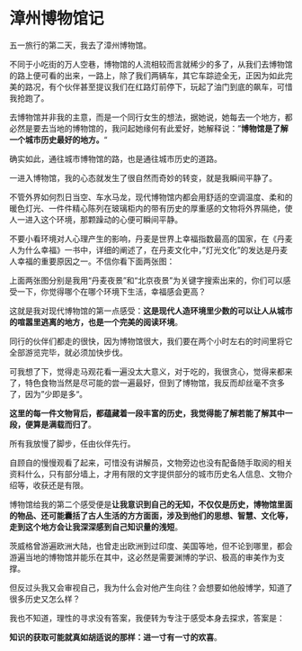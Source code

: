 # 漳州博物馆记

五一旅行的第二天，我去了漳州博物馆。

不同于小吃街的万人空巷，博物馆的人流相较而言就稀少的多了，从我们去博物馆的路上便可看的出来，一路上，除了我们两辆车，其它车踪迹全无，正因为如此完美的路况，有个伙伴甚至提议我们在红路灯前停下，玩起了油门到底的飙车，可惜我抢跑了。

去博物馆并非我的主意，而是一个同行女生的想法，据她说，她每去一个地方，都必然是要去当地的博物馆的，我问起她缘何有此爱好，她解释说：”**博物馆是了解一个城市历史最好的地方。**“

确实如此，通往城市博物馆的路，也是通往城市历史的道路。

一进入博物馆，我的心态就发生了很自然而奇妙的转变，就是我瞬间平静了。

不管外界如何烈日当空、车水马龙，现代博物馆内都会用舒适的空调温度、柔和的暖色灯光、一件件精心陈列在玻璃柜内的带有历史的厚重感的文物将外界隔绝，使人一进入这个环境，那颗躁动的心便可瞬间平静。

不要小看环境对人心理产生的影响，丹麦是世界上幸福指数最高的国家，在《丹麦人为什么幸福》一书中，详细的阐述了，在丹麦文化中，”灯光文化”的发达是丹麦人幸福的重要原因之一。不信你看下面两张图：

上面两张图分别是我用“丹麦夜景”和“北京夜景”为关键字搜索出来的，你们可以感受一下，你觉得哪个在哪个环境下生活，幸福感会更高？

这就是我对现代博物馆的第一点感受：**这是现代人造环境里少数的可以让人从城市的喧嚣里逃离的地方，也是一个完美的阅读环境**。

同行的伙伴们都走的很快，因为博物馆很大，我们要在两个小时左右的时间里将它全部游览完毕，就必须加快步伐。

可我想了下，觉得走马观花看一遍没太大意义，对于吃的，我很贪心，觉得来都来了，特色食物当然是尽可能的尝一遍最好，但到了博物馆，我反而却丝毫不贪多了，因为”少即是多“。

**这里的每一件文物背后，都蕴藏着一段丰富的历史，我觉得能了解若能了解其中一段，便算是满载而归了**。

所有我放慢了脚步，任由伙伴先行。

自顾自的慢慢观看了起来，可惜没有讲解员，文物旁边也没有配备随手取阅的相关资料什么，只有部分墙上，才用有限的文字提供部分的城市历史名人信息、文物介绍等，收获还是有限。

博物馆给我的第二个感受便是**让我意识到自己的无知，不仅仅是历史，博物馆里面的物品、还可能囊括了古人生活的方方面面，涉及到他们的思想、智慧、文化等，走到这个地方会让我深深感到自己知识量的浅短**。

茨威格曾游遍欧洲大陆，也曾走出欧洲到过印度、美国等地，但不论到哪里，都会游遍当地的博物馆并能乐在其中，这必然是需要渊博的学识、极高的审美作为支撑。

但反过头我又会审视自己，我为什么会对他产生向往？会想要如他般博学，知道了很多历史又怎么样？

我也不知道，理性的寻求没有答案，我便转为专注于感受本身去探求，答案是：

**知识的获取可能就真如胡适说的那样：进一寸有一寸的欢喜**。
